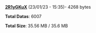 [**2R1yGKuX**](/data/2R1yGKuX.txt) (23/01/23 - 15:35)- 4268 bytes

**Total Datas**: 6007

**Total Size**: 35.56 MB / 35.6 MB